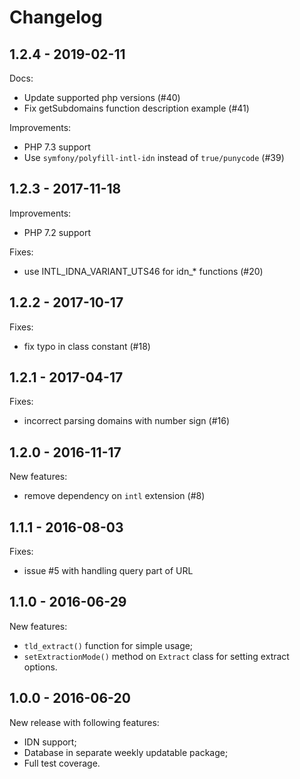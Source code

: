 # Changelog

## 1.2.4 - 2019-02-11

Docs:
* Update supported php versions (#40)
* Fix getSubdomains function description example (#41)

Improvements:
* PHP 7.3 support
* Use `symfony/polyfill-intl-idn` instead of `true/punycode` (#39)

## 1.2.3 - 2017-11-18

Improvements:
* PHP 7.2 support

Fixes:
* use INTL_IDNA_VARIANT_UTS46 for idn_* functions (#20)

## 1.2.2 - 2017-10-17

Fixes:
* fix typo in class constant (#18)

## 1.2.1 - 2017-04-17

Fixes:
* incorrect parsing domains with number sign (#16)

## 1.2.0 - 2016-11-17

New features:
* remove dependency on `intl` extension (#8)

## 1.1.1 - 2016-08-03

Fixes:
* issue #5 with handling query part of URL

## 1.1.0 - 2016-06-29

New features:
* `tld_extract()` function for simple usage;
* `setExtractionMode()` method on `Extract` class for setting extract options.

## 1.0.0 - 2016-06-20

New release with following features:
* IDN support;
* Database in separate weekly updatable package;
* Full test coverage.
